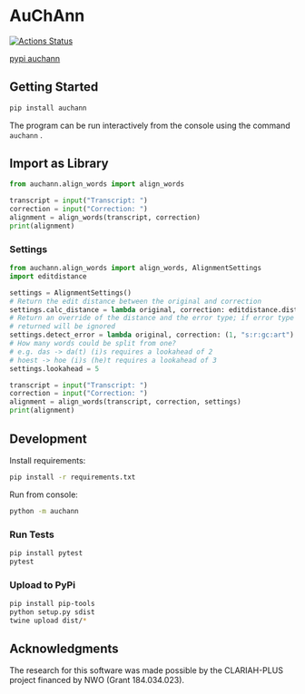 # AuChAnn

[![Actions Status](https://github.com/UUDigitalHumanitieslab/auchann/workflows/Unit%20tests/badge.svg)](https://github.com/UUDigitalHumanitieslab/auchann/actions)

[pypi auchann](https://pypi.org/project/auchann)

## Getting Started

```bash
pip install auchann
```

The program can be run interactively from the console using the command `auchann` .

## Import as Library

```python
from auchann.align_words import align_words

transcript = input("Transcript: ")
correction = input("Correction: ")
alignment = align_words(transcript, correction)
print(alignment)
```

### Settings

```python
from auchann.align_words import align_words, AlignmentSettings
import editdistance

settings = AlignmentSettings()
# Return the edit distance between the original and correction
settings.calc_distance = lambda original, correction: editdistance.distance(original, correction)
# Return an override of the distance and the error type; if error type is None the distance
# returned will be ignored
settings.detect_error = lambda original, correction: (1, "s:r:gc:art") if original == "de" and correction == "het" else (0, None)
# How many words could be split from one?
# e.g. das -> da(t) (i)s requires a lookahead of 2
# hoest -> hoe (i)s (he)t requires a lookahead of 3
settings.lookahead = 5

transcript = input("Transcript: ")
correction = input("Correction: ")
alignment = align_words(transcript, correction, settings)
print(alignment)
```


## Development

Install requirements:

```bash
pip install -r requirements.txt
```

Run from console:

```bash
python -m auchann
```

### Run Tests

```bash
pip install pytest
pytest
```

### Upload to PyPi

```bash
pip install pip-tools
python setup.py sdist
twine upload dist/*
```

## Acknowledgments

The research for this software was made possible by the CLARIAH-PLUS project financed by NWO (Grant 184.034.023).

